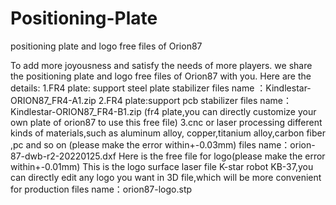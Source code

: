 # Positioning-Plate
positioning plate and logo free files of Orion87

To add more joyousness and satisfy the needs of more players. we share the positioning plate and logo free files of Orion87 with you. Here are the details: 1.FR4 plate: support steel plate stabilizer files name ：Kindlestar-ORION87_FR4-A1.zip
2.FR4 plate:support pcb stabilizer files name：Kindlestar-ORION87_FR4-B1.zip (fr4 plate,you can directly customize your own plate of orion87 to use this free file) 3.cnc or laser processing different kinds of materials,such as aluminum alloy, copper,titanium alloy,carbon fiber ,pc and so on (please make the error within+-0.03mm) files name：orion-87-dwb-r2-20220125.dxf Here is the free file for logo(please make the error within+-0.01mm) This is the logo surface laser file K-star robot KB-37,you can directly edit any logo you want in 3D file,which will be more convenient for production files name：orion87-logo.stp

